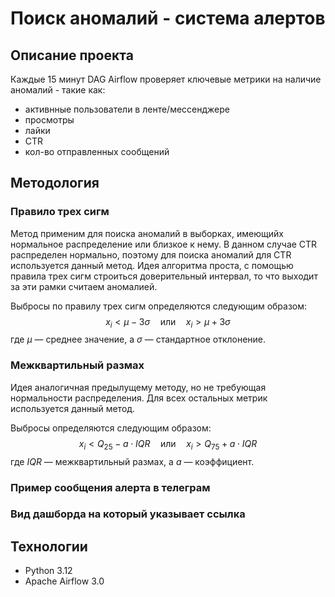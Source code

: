 # Поиск аномалий - система алертов

## Описание проекта 

Каждые 15 минут DAG Airflow проверяет ключевые метрики на наличие аномалий - такие как:
- активнные пользователи в ленте/мессенджере
- просмотры
- лайки
- CTR
- кол-во отправленных сообщений

## Методология

### Правило трех сигм

Метод применим для поиска аномалий в выборках, имеющийх нормальное распределение или близкое к нему.
В данном случае CTR распределен нормально, поэтому для поиска аномалий для CTR используется данный метод.
Идея алгоритма проста, с помощью правила трех сигм строиться доверительный интервал, то что выходит за эти рамки
считаем аномалией. 

Выбросы по правилу трех сигм определяются следующим образом:
$$
x_i < \mu - 3\sigma \quad \text{или} \quad x_i > \mu + 3\sigma
$$
где $\mu$ — среднее значение, а $\sigma$ — стандартное отклонение.

### Межквартильный размах

Идея аналогичная предылущему методу, но не требующая нормальности распределения. Для всех остальных метрик используется данный метод.

Выбросы определяются следующим образом:
$$
x_i < Q_{25} - a \cdot IQR \quad \text{или} \quad x_i > Q_{75} + a \cdot IQR
$$
где $IQR$ — межквартильный размах, а $a$ — коэффициент.

### Пример сообщения алерта в телеграм

### Вид дашборда на который указывает ссылка

## Технологии 

- Python 3.12
- Apache Airflow 3.0




